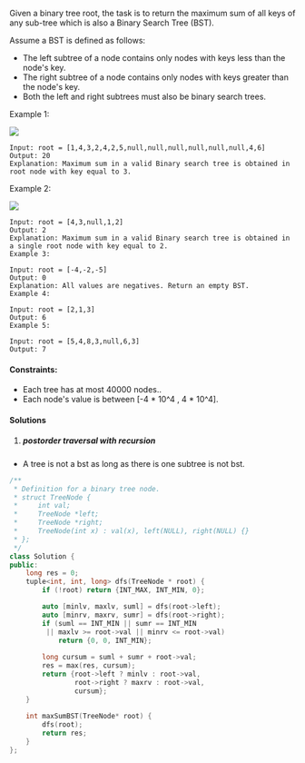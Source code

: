 Given a binary tree root, the task is to return the maximum sum of all keys of any sub-tree which is also a Binary Search Tree (BST).

Assume a BST is defined as follows:

- The left subtree of a node contains only nodes with keys less than the node's key.
- The right subtree of a node contains only nodes with keys greater than the node's key.
- Both the left and right subtrees must also be binary search trees.
 




Example 1:

![](https://assets.leetcode.com/uploads/2020/01/30/sample_1_1709.png)

```
Input: root = [1,4,3,2,4,2,5,null,null,null,null,null,null,4,6]
Output: 20
Explanation: Maximum sum in a valid Binary search tree is obtained in root node with key equal to 3.
```

Example 2:

![](https://assets.leetcode.com/uploads/2020/01/30/sample_2_1709.png)
```
Input: root = [4,3,null,1,2]
Output: 2
Explanation: Maximum sum in a valid Binary search tree is obtained in a single root node with key equal to 2.
Example 3:

Input: root = [-4,-2,-5]
Output: 0
Explanation: All values are negatives. Return an empty BST.
Example 4:

Input: root = [2,1,3]
Output: 6
Example 5:

Input: root = [5,4,8,3,null,6,3]
Output: 7
```
 

#### Constraints:

- Each tree has at most 40000 nodes..
- Each node's value is between [-4 * 10^4 , 4 * 10^4].

#### Solutions

1. ##### postorder traversal with recursion

- A tree is not a bst as long as there is one subtree is not bst.

```cpp
/**
 * Definition for a binary tree node.
 * struct TreeNode {
 *     int val;
 *     TreeNode *left;
 *     TreeNode *right;
 *     TreeNode(int x) : val(x), left(NULL), right(NULL) {}
 * };
 */
class Solution {
public:
    long res = 0;
    tuple<int, int, long> dfs(TreeNode * root) {
        if (!root) return {INT_MAX, INT_MIN, 0};

        auto [minlv, maxlv, suml] = dfs(root->left);
        auto [minrv, maxrv, sumr] = dfs(root->right);
        if (suml == INT_MIN || sumr == INT_MIN
         || maxlv >= root->val || minrv <= root->val)
            return {0, 0, INT_MIN};
        
        long cursum = suml + sumr + root->val;
        res = max(res, cursum);
        return {root->left ? minlv : root->val, 
                root->right ? maxrv : root->val,
                cursum};
    }
    
    int maxSumBST(TreeNode* root) {
        dfs(root);
        return res;
    }
};
````
